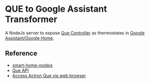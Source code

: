 # QUE to Google Assistant Transformer

A NodeJs server to expose [Que Controller](https://que.actronair.com.au/) as thermostates in [Google Assistant/Google Home](https://developers.google.com/assistant). 

## Reference
- [smart-home-nodejs](https://github.com/actions-on-google/smart-home-nodejs)
- [Que API](https://que.actronair.com.au/browser/browser.html#/api/v0/client)
- [Access Actron Que via web browser](https://forums.whirlpool.net.au/archive/2779148)
